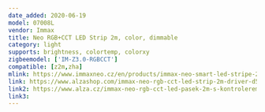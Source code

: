 ```yaml
---
date_added: 2020-06-19
model: 07008L
vendor: Immax
title: Neo RGB+CCT LED Strip 2m, color, dimmable
category: light
supports: brightness, colortemp, colorxy
zigbeemodel: ['IM-Z3.0-RGBCCT']
compatible: [z2m,zha]
mlink: https://www.immaxneo.cz/en/products/immax-neo-smart-led-stripe-2m-color-dimmable-zigbee-3-0/
link: https://www.alzashop.com/immax-neo-rgb-cct-led-strip-2m-driver-d5469035.htm
link2: https://www.alza.cz/immax-neo-rgb-cct-led-pasek-2m-s-kontrolerem-d5377385.htm
link3: 
---
```

